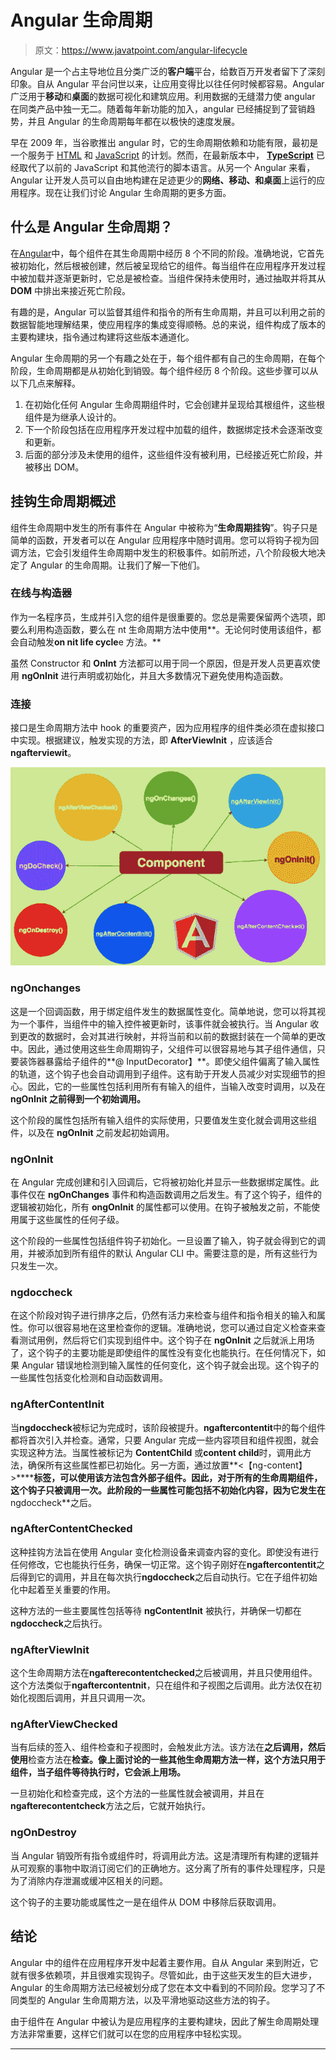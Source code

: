 # Angular 生命周期

> 原文：<https://www.javatpoint.com/angular-lifecycle>

Angular 是一个占主导地位且分类广泛的**客户端**平台，给数百万开发者留下了深刻印象。自从 Angular 平台问世以来，让应用变得比以往任何时候都容易。Angular 广泛用于**移动**和**桌面**的数据可视化和建筑应用。利用数据的无缝潜力使 angular 在同类产品中独一无二。随着每年新功能的加入，angular 已经捕捉到了营销趋势，并且 Angular 的生命周期每年都在以极快的速度发展。

早在 2009 年，当谷歌推出 angular 时，它的生命周期依赖和功能有限，最初是一个服务于 [HTML](https://www.javatpoint.com/html-tutorial) 和 [JavaScript](https://www.javatpoint.com/javascript-tutorial) 的计划。然而，在最新版本中， [**TypeScript**](https://www.javatpoint.com/typescript-tutorial) 已经取代了以前的 JavaScript 和其他流行的脚本语言。从另一个 Angular 来看，Angular 让开发人员可以自由地构建在足迹更少的**网络、移动、**和**桌面**上运行的应用程序。现在让我们讨论 Angular 生命周期的更多方面。

## 什么是 Angular 生命周期？

在[Angular](https://www.javatpoint.com/angularjs-tutorial)中，每个组件在其生命周期中经历 8 个不同的阶段。准确地说，它首先被初始化，然后根被创建，然后被呈现给它的组件。每当组件在应用程序开发过程中被加载并逐渐更新时，它总是被检查。当组件保持未使用时，通过抽取并将其从 **DOM** 中排出来接近死亡阶段。

有趣的是，Angular 可以监督其组件和指令的所有生命周期，并且可以利用之前的数据智能地理解结果，使应用程序的集成变得顺畅。总的来说，组件构成了版本的主要构建块，指令通过构建将这些版本通道化。

Angular 生命周期的另一个有趣之处在于，每个组件都有自己的生命周期，在每个阶段，生命周期都是从初始化到销毁。每个组件经历 8 个阶段。这些步骤可以从以下几点来解释。

1.  在初始化任何 Angular 生命周期组件时，它会创建并呈现给其根组件，这些根组件是为继承人设计的。
2.  下一个阶段包括在应用程序开发过程中加载的组件，数据绑定技术会逐渐改变和更新。
3.  后面的部分涉及未使用的组件，这些组件没有被利用，已经接近死亡阶段，并被移出 DOM。

## 挂钩生命周期概述

组件生命周期中发生的所有事件在 Angular 中被称为“**生命周期挂钩**”。钩子只是简单的函数，开发者可以在 Angular 应用程序中随时调用。您可以将钩子视为回调方法，它会引发组件生命周期中发生的积极事件。如前所述，八个阶段极大地决定了 Angular 的生命周期。让我们了解一下他们。

### 在线与构造器

作为一名程序员，生成并引入您的组件是很重要的。您总是需要保留两个选项，即要么利用构造函数，要么在 nt 生命周期方法中使用**。无论何时使用该组件，都会自动触发**on nit life cycle**e 方法。**

虽然 Constructor 和 **OnInt** 方法都可以用于同一个原因，但是开发人员更喜欢使用 **ngOnInit** 进行声明或初始化，并且大多数情况下避免使用构造函数。

### 连接

接口是生命周期方法中 hook 的重要资产，因为应用程序的组件类必须在虚拟接口中实现。根据建议，触发实现的方法，即 **AfterViewInit** ，应该适合**ngafterviewit**。

![Angular Lifecycle](img/f6ffe25bbe1fa4db416951abd05414db.png)

### ngOnchanges

这是一个回调函数，用于绑定组件发生的数据属性变化。简单地说，您可以将其视为一个事件，当组件中的输入控件被更新时，该事件就会被执行。当 Angular 收到更改的数据时，会对其进行映射，并将当前和以前的数据封装在一个简单的更改中。因此，通过使用这些生命周期钩子，父组件可以很容易地与其子组件通信，只要装饰器暴露给子组件的**@ InputDecorator】**。即使父组件偏离了输入属性的轨道，这个钩子也会自动调用到子组件。这有助于开发人员减少对实现细节的担心。因此，它的一些属性包括利用所有有输入的组件，当输入改变时调用，以及在 **ngOnInit 之前得到一个初始调用。**

这个阶段的属性包括所有输入组件的实际使用，只要值发生变化就会调用这些组件，以及在 **ngOnInit** 之前发起初始调用。

### ngOnInit

在 Angular 完成创建和引入回调后，它将被初始化并显示一些数据绑定属性。此事件仅在 **ngOnChanges** 事件和构造函数调用之后发生。有了这个钩子，组件的逻辑被初始化，所有 **ongOnInit** 的属性都可以使用。在钩子被触发之前，不能使用属于这些属性的任何子级。

这个阶段的一些属性包括组件钩子初始化。一旦设置了输入，钩子就会得到它的调用，并被添加到所有组件的默认 Angular CLI 中。需要注意的是，所有这些行为只发生一次。

### ngdoccheck

在这个阶段对钩子进行排序之后，仍然有活力来检查与组件和指令相关的输入和属性。你可以很容易地在这里检查你的逻辑。准确地说，您可以通过自定义检查来查看测试用例，然后将它们实现到组件中。这个钩子在 **ngOnInit** 之后就派上用场了，这个钩子的主要功能是即使组件的属性没有变化也能执行。在任何情况下，如果 Angular 错误地检测到输入属性的任何变化，这个钩子就会出现。这个钩子的一些属性包括变化检测和自动函数调用。

### ngAfterContentInit

当**ngdoccheck**被标记为完成时，该阶段被提升。**ngaftercontentit**中的每个组件都将首次引入并检查。通常，只要 Angular 完成一些内容项目和组件视图，就会实现这种方法。当属性被标记为 **ContentChild** 或**content child**时，调用此方法，确保所有这些属性都已初始化。另一方面，通过放置**<【ng-content】>****</ng-content>**标签，可以使用该方法包含外部子组件。因此，对于所有的生命周期组件，这个钩子只被调用一次。此阶段的一些属性可能包括不初始化内容，因为它发生在**ngdoccheck**之后。

### ngAfterContentChecked

这种挂钩方法旨在使用 Angular 变化检测设备来调查内容的变化。即使没有进行任何修改，它也能执行任务，确保一切正常。这个钩子刚好在**ngaftercontentit**之后得到它的调用，并且在每次执行**ngdoccheck**之后自动执行。它在子组件初始化中起着至关重要的作用。

这种方法的一些主要属性包括等待 **ngContentInit** 被执行，并确保一切都在**ngdoccheck**之后执行。

### ngAfterViewInit

这个生命周期方法在**ngafterecontentchecked**之后被调用，并且只使用组件。这个方法类似于**ngaftercontentnit**，只在组件和子视图之后调用。此方法仅在初始化视图后调用，并且只调用一次。

### ngAfterViewChecked

当有后续的签入、组件检查和子视图时，会触发此方法。该方法在**之后调用，然后使用**检查方法在**检查。像上面讨论的一些其他生命周期方法一样，这个方法只用于组件，当子组件等待执行时，它会派上用场。**

一旦初始化和检查完成，这个方法的一些属性就会被调用，并且在**ngafterecontentcheck**方法之后，它就开始执行。

### ngOnDestroy

当 Angular 销毁所有指令或组件时，将调用此方法。这是清理所有构建的逻辑并从可观察的事物中取消订阅它们的正确地方。这分离了所有的事件处理程序，只是为了消除内存泄漏或缓冲区相关的问题。

这个钩子的主要功能或属性之一是在组件从 DOM 中移除后获取调用。

## 结论

Angular 中的组件在应用程序开发中起着主要作用。自从 Angular 来到附近，它就有很多依赖项，并且很难实现钩子。尽管如此，由于这些天发生的巨大进步，Angular 的生命周期方法已经被划分成了您在本文中看到的不同阶段。您学习了不同类型的 Angular 生命周期方法，以及平滑地驱动这些方法的钩子。

由于组件在 Angular 中被认为是应用程序的主要构建块，因此了解生命周期处理方法非常重要，这样它们就可以在您的应用程序中轻松实现。

* * *